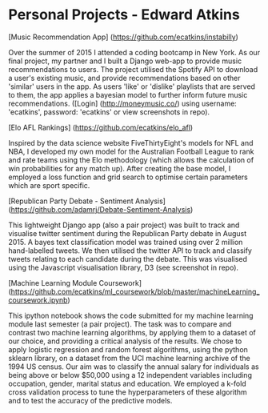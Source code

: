# Personal Projects - Edward Atkins

[Music Recommendation App] (https://github.com/ecatkins/instabilly)

Over the summer of 2015 I attended a coding bootcamp in New York. As our final project, my partner and I built a Django web-app to provide music recommendations to users. The project utilised the Spotify API to download a user's existing music, and provide recommendations based on other 'similar' users in the app. As users 'like' or 'dislike' playlists that are served to them, the app applies a bayesian model to further inform future music recommendations. ([Login] (http://moneymusic.co/) using username: 'ecatkins', password: 'ecatkins' or view screenshots in repo).


[Elo AFL Rankings] (https://github.com/ecatkins/elo_afl)

Inspired by the data science website FiveThirtyEight's models for NFL and NBA, I developed my own model for the Australian Football League to rank and rate teams using the Elo methodology (which allows the calculation of win probabilities for any match up). After creating the base model, I employed a loss function and grid search to optimise certain parameters which are sport specific.


[Republican Party Debate - Sentiment Analysis] (https://github.com/adamrj/Debate-Sentiment-Analysis)

This lightweight Django app (also a pair project) was built to track and visualise twitter sentiment during the Republican Party debate in August 2015. A bayes text classification model was trained using over 2 million hand-labelled tweets. We then utilised the twitter API to track and classify tweets relating to each candidate during the debate. This was visualised using the Javascript visualisation library, D3 (see screenshot in repo).


[Machine Learning Module Coursework] (https://github.com/ecatkins/ml_coursework/blob/master/machineLearning_coursework.ipynb)

This ipython notebook shows the code submitted for my machine learning module last semester (a pair project). The task was to compare and contrast two machine learning algorithms, by applying them to a dataset of our choice, and providing a critical analysis of the results. We chose to apply logistic regression and random forest algorithms, using the python sklearn library, on a dataset from the UCI machine learning archive of the 1994 US census. Our aim was to classify the annual salary for individuals as being above or below $50,000 using a 12 independent variables including occupation, gender, marital status and education. We employed a k-fold cross validation process to tune the hyperparameters of these algorithm and to test the accuracy of the predictive models. 

